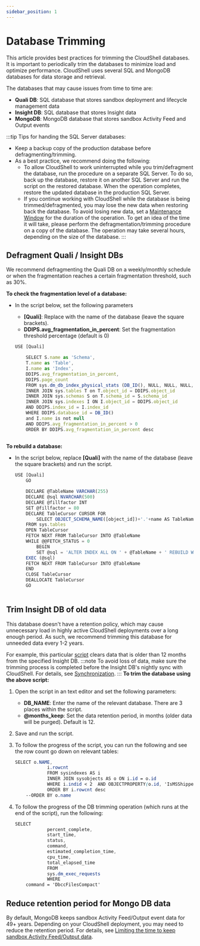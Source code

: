 ```yaml
---
sidebar_position: 1
---
```


# Database Trimming

This article provides best practices for trimming the CloudShell databases. It is important to periodically trim the databases to minimize load and optimize performance. CloudShell uses several SQL and MongoDB databases for data storage and retrieval.

The databases that may cause issues from time to time are:

- **Quali DB**: SQL database that stores sandbox deployment and lifecycle management data
- **Insight DB**: SQL database that stores Insight data
- **MongoDB**: MongoDB database that stores sandbox Activity Feed and Output events

:::tip Tips for handing the SQL Server databases:

- Keep a backup copy of the production database before defragmenting/trimming.
- As a best practice, we recommend doing the following:
    - To allow CloudShell to work uninterrupted while you trim/defragment the database, run the procedure on a separate SQL Server. To do so, back up the database, restore it on another SQL Server and run the script on the restored database. When the operation completes, restore the updated database in the production SQL Server.
    - If you continue working with CloudShell while the database is being trimmed/defragmented, you may lose the new data when restoring back the database. To avoid losing new data, set a [Maintenance Window](../../../../admin/cloudshell-manage-dashboard/maintenance-window.md) for the duration of the operation. To get an idea of the time it will take, please perform the defragmentation/trimming procedure on a copy of the database. The operation may take several hours, depending on the size of the database.
:::
## Defragment Quali / Insight DBs

We recommend defragmenting the Quali DB on a weekly/monthly schedule or when the fragmentation reaches a certain fragmentation threshold, such as 30%.

**To check the fragmentation level of a database:**

- In the script below, set the following parameters
    
    - **\[Quali\]**: Replace with the name of the database (leave the square brackets).
    - **DDIPS.avg\_fragmentation\_in\_percent**: Set the fragmentation threshold percentage (default is 0)
    
    ```javascript
    USE [Quali]
    
    	SELECT S.name as 'Schema',
    	T.name as 'Table',
    	I.name as 'Index',
    	DDIPS.avg_fragmentation_in_percent,
    	DDIPS.page_count
    	FROM sys.dm_db_index_physical_stats (DB_ID(), NULL, NULL, NULL, NULL) AS DDIPS
    	INNER JOIN sys.tables T on T.object_id = DDIPS.object_id
    	INNER JOIN sys.schemas S on T.schema_id = S.schema_id
    	INNER JOIN sys.indexes I ON I.object_id = DDIPS.object_id
    	AND DDIPS.index_id = I.index_id
    	WHERE DDIPS.database_id = DB_ID()
    	and I.name is not null
    	AND DDIPS.avg_fragmentation_in_percent > 0
    	ORDER BY DDIPS.avg_fragmentation_in_percent desc
    			
    ```
    

**To rebuild a database:**

- In the script below, replace **\[Quali\]** with the name of the database (leave the square brackets) and run the script.
    
    ```javascript
    USE [Quali]
    	GO
    
    	DECLARE @TableName VARCHAR(255)
    	DECLARE @sql NVARCHAR(500)
    	DECLARE @fillfactor INT
    	SET @fillfactor = 80
    	DECLARE TableCursor CURSOR FOR
            SELECT OBJECT_SCHEMA_NAME([object_id])+'.'+name AS TableName
    	FROM sys.tables
    	OPEN TableCursor
    	FETCH NEXT FROM TableCursor INTO @TableName
    	WHILE @@FETCH_STATUS = 0
            BEGIN
            SET @sql = 'ALTER INDEX ALL ON ' + @TableName + ' REBUILD WITH (FILLFACTOR = ' + CONVERT(VARCHAR(3),@fillfactor) + ')'
    	EXEC (@sql)
    	FETCH NEXT FROM TableCursor INTO @TableName
    	END
    	CLOSE TableCursor
    	DEALLOCATE TableCursor
    	GO
    				
    ```
    

## Trim Insight DB of old data

This database doesn't have a retention policy, which may cause unnecessary load in highly active CloudShell deployments over a long enough period. As such, we recommend trimming this database for unneeded data every 1-2 years.

For example, this particular [script](https://help.quali.com/help%20versions/attachments/delete_old_insight_data.zip) clears data that is older than 12 months from the specified Insight DB.
:::note
To avoid loss of data, make sure the trimming process is completed before the Insight DB's nightly sync with CloudShell. For details, see [Synchronization](../../../cs-insight-bi/install-insight/synchronization.md).
:::
**To trim the database using the above script:**

1. Open the script in an text editor and set the following parameters:
    
    - **DB\_NAME**: Enter the name of the relevant database. There are 3 places within the script.
    - **@months\_keep**: Set the data retention period, in months (older data will be purged). Default is 12.
2. Save and run the script.
3. To follow the progress of the script, you can run the following and see the row count go down on relevant tables:
    
    ```css
    SELECT o.NAME,
    	        i.rowcnt 
    	        FROM sysindexes AS i
    	        INNER JOIN sysobjects AS o ON i.id = o.id 
    	        WHERE i.indid < 2  AND OBJECTPROPERTY(o.id, 'IsMSShipped') = 0
    	        ORDER BY i.rowcnt desc
        --ORDER BY o.name
    ```
    
4. To follow the progress of the DB trimming operation (which runs at the end of the script), run the following:
    
    ```css
    SELECT 
    			percent_complete, 
    			start_time, 
    			status, 
    			command, 
    			estimated_completion_time, 
    			cpu_time, 
    			total_elapsed_time
    			FROM 
    			sys.dm_exec_requests
    			WHERE
    	command = 'DbccFilesCompact'
    ```
    

## Reduce retention period for Mongo DB data

By default, MongoDB keeps sandbox Activity Feed/Output event data for 49+ years. Depending on your CloudShell deployment, you may need to reduce the retention period. For details, see [Limiting the time to keep sandbox Activity Feed/Output data](../../../../admin/setting-up-cloudshell/cloudshell-configuration-options/advanced-cloudshell-customizations.md#limiting-the-time-to-keep-sandbox-activity-feedoutput-data).